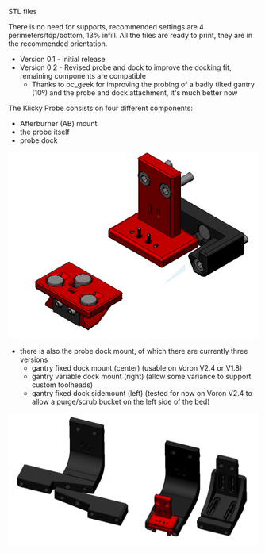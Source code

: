 STL files

There is no need for supports, recommended settings are 4 perimeters/top/bottom, 13% infill.
All the files are ready to print, they are in the recommended orientation.

- Version 0.1 - initial release
- Version 0.2 - Revised probe and dock to improve the docking fit, remaining components are compatible
  - Thanks to oc_geek for improving the probing of a badly tilted gantry (10º) and the probe and dock attachment, it's much better now
  

The Klicky Probe consists on four different components:
- Afterburner (AB) mount
- the probe itself
- probe dock

![Klicky Probe detail](../Photos/Klicky_Probe_detail.png)

- there is also the probe dock mount, of which there are currently three versions
  - gantry fixed dock mount (center) (usable on Voron V2.4 or V1.8)
  - gantry variable dock mount (right) (allow some variance to support custom toolheads)
  - gantry fixed dock sidemount (left) (tested for now on Voron V2.4 to allow a purge/scrub bucket on the left side of the bed)

![Klicky Probe detail](../Photos/Klicky_Probe.png)

